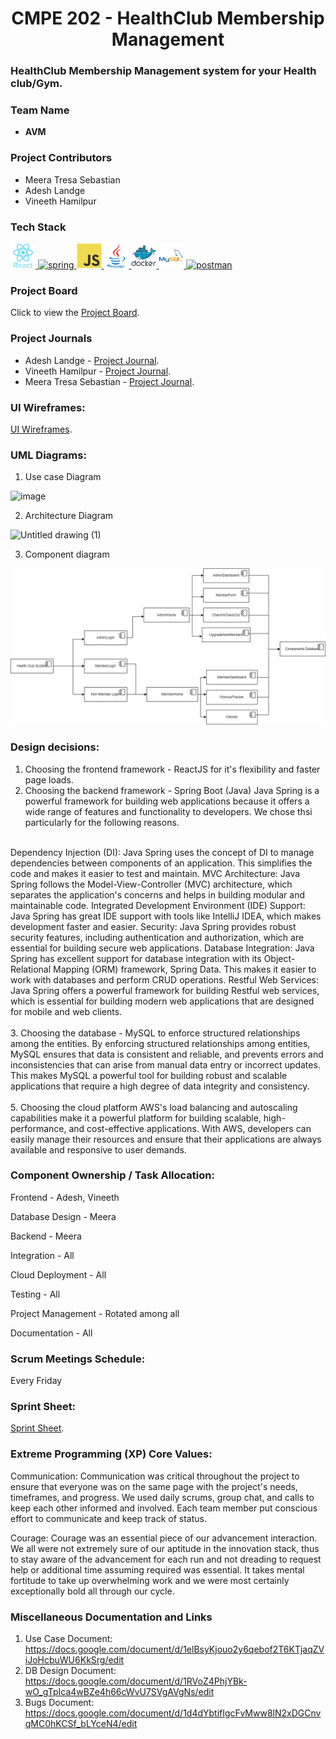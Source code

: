 <h1 align="center">CMPE 202 - HealthClub Membership Management</h1>
<h3>HealthClub Membership Management system for your Health club/Gym.</h3>

<h3>Team Name</h3>

- <b>AVM</b>

<h3>Project Contributors</h3>

- Meera Tresa Sebastian
- Adesh Landge
- Vineeth Hamilpur

<h3>Tech Stack</h3>

<a href="https://reactjs.org/" target="_blank" rel="noreferrer"> <img src="https://raw.githubusercontent.com/devicons/devicon/master/icons/react/react-original-wordmark.svg" alt="react" width="40" height="40"/> </a> <a href="https://spring.io/" target="_blank" rel="noreferrer"> <img src="https://www.vectorlogo.zone/logos/springio/springio-icon.svg" alt="spring" width="40" height="40"/> </a> <a href="https://developer.mozilla.org/en-US/docs/Web/JavaScript" target="_blank" rel="noreferrer"> <img src="https://raw.githubusercontent.com/devicons/devicon/master/icons/javascript/javascript-original.svg" alt="javascript" width="40" height="40"/> </a>  <a href="https://www.java.com" target="_blank" rel="noreferrer"> <img src="https://raw.githubusercontent.com/devicons/devicon/master/icons/java/java-original.svg" alt="java" width="40" height="40"/> <a href="https://www.docker.com/" target="_blank" rel="noreferrer"> <img src="https://raw.githubusercontent.com/devicons/devicon/master/icons/docker/docker-original-wordmark.svg" alt="docker" width="40" height="40"/> </a>  <a href="https://www.mysql.com/" target="_blank" rel="noreferrer"> <img src="https://raw.githubusercontent.com/devicons/devicon/master/icons/mysql/mysql-original-wordmark.svg" alt="mysql" width="40" height="40"/> </a>  <a href="https://postman.com" target="_blank" rel="noreferrer"> <img src="https://www.vectorlogo.zone/logos/getpostman/getpostman-icon.svg" alt="postman" width="40" height="40"/> </a>

<h3>Project Board</h3>

Click to view the [Project Board](https://github.com/orgs/gopinathsjsu/projects/69).

<h3>Project Journals</h3>

- Adesh Landge - [Project Journal](https://github.com/gopinathsjsu/team-project-avm/blob/main/Project%20Journals/Project%20Journal%20of%20Adesh.MD).
- Vineeth Hamilpur - [Project Journal](https://github.com/gopinathsjsu/team-project-avm/blob/main/Project%20Journals/Project%20Journal%20Of%20Vineeth.MD).
- Meera Tresa Sebastian - [Project Journal](https://github.com/gopinathsjsu/team-project-avm/blob/main/Project%20Journals/Project%20Journal%20Of%20Meera.MD).

<h3>UI Wireframes:</h3>
  
[UI Wireframes](https://github.com/gopinathsjsu/team-project-avm/tree/main/UI%20Wireframes).
  
<h3>UML Diagrams:</h3>

1. Use case Diagram

  ![image](https://github.com/gopinathsjsu/team-project-avm/assets/22830897/74584911-fc8b-4c88-9d07-ebd5677e3bc8)

2. Architecture Diagram

  ![Untitled drawing (1)](https://github.com/gopinathsjsu/team-project-avm/assets/22830897/f2674e23-634e-48c2-9165-3b22b77b16e5)


3. Component diagram

  ![Component Diagram](https://github.com/gopinathsjsu/team-project-avm/blob/main/Documentation/Component%20Diagram.jpeg)

  
  

<h3>Design decisions:</h3>

1. Choosing the frontend framework - ReactJS for it's flexibility and faster page loads.
2. Choosing the backend framework - Spring Boot (Java)
Java Spring is a powerful framework for building web applications because it offers a wide range of features and functionality to developers. We chose thsi particularly for the following reasons.
</br>
Dependency Injection (DI): Java Spring uses the concept of DI to manage dependencies between components of an application. This simplifies the code and makes it easier to test and maintain.
MVC Architecture: Java Spring follows the Model-View-Controller (MVC) architecture, which separates the application's concerns and helps in building modular and maintainable code.
Integrated Development Environment (IDE) Support: Java Spring has great IDE support with tools like IntelliJ IDEA, which makes development faster and easier.
Security: Java Spring provides robust security features, including authentication and authorization, which are essential for building secure web applications. 
Database Integration: Java Spring has excellent support for database integration with its Object-Relational Mapping (ORM) framework, Spring Data. This makes it easier to work with databases and perform CRUD operations.
Restful Web Services: Java Spring offers a powerful framework for building Restful web services, which is essential for building modern web applications that are designed for mobile and web clients.
</br>
</br>
3. Choosing the database - MySQL to enforce structured relationships among the entities.
By enforcing structured relationships among entities, MySQL ensures that data is consistent and reliable, and prevents errors and inconsistencies that can arise from manual data entry or incorrect updates. This makes MySQL a powerful tool for building robust and scalable applications that require a high degree of data integrity and consistency.
</br>
</br>
5. Choosing the cloud platform
AWS's load balancing and autoscaling capabilities make it a powerful platform for building scalable, high-performance, and cost-effective applications. With AWS, developers can easily manage their resources and ensure that their applications are always available and responsive to user demands.

<h3>Component Ownership / Task Allocation:</h3>
  Frontend - Adesh, Vineeth  
  
  Database Design - Meera
  
  Backend - Meera
  
  Integration - All
  
  Cloud Deployment - All
  
  Testing - All
  
  Project Management - Rotated among all
  
  Documentation - All 
  
  

<h3>Scrum Meetings Schedule:</h3>
Every Friday

<h3>Sprint Sheet:</h3>
  
[Sprint Sheet](https://docs.google.com/spreadsheets/d/1xLlccF00kpXQ1XLHmtTqcTU-2KicD5gy_fVLCXrP2NA/edit#gid=0).

<h3>Extreme Programming (XP) Core Values:</h3>

Communication: Communication was critical throughout the project to ensure that everyone was on the same page with the project's needs, timeframes, and progress. We used daily scrums, group chat, and calls to keep each other informed and involved. Each team member put conscious effort to communicate and keep track of status.

Courage: Courage was an essential piece of our advancement interaction. We all were not extremely sure of our aptitude in the innovation stack, thus to stay aware of the advancement for each run and not dreading to request help or additional time assuming required was essential. It takes mental fortitude to take up overwhelming work and we were most certainly exceptionally bold all through our cycle.

<h3>Miscellaneous Documentation and Links</h3>

1. Use Case Document: https://docs.google.com/document/d/1elBsyKjouo2y6qebof2T6KTjaqZViJoHcbuWU6KkSrg/edit
2. DB Design Document: https://docs.google.com/document/d/1RVoZ4PhjYBk-wO_gTpIca4wBZe4h66cWvU7SVgAVgNs/edit
3. Bugs Document: https://docs.google.com/document/d/1d4dYbtifIgcFvMww8lN2xDGCnvqMC0hKCSf_bLYceN4/edit

